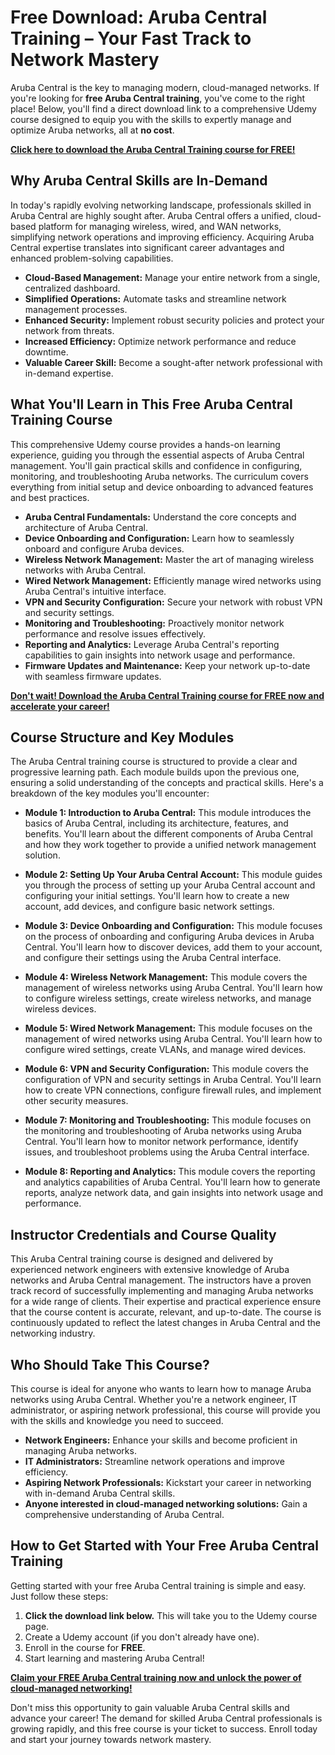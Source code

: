# Free Download: Aruba Central Training – Your Fast Track to Network Mastery

Aruba Central is the key to managing modern, cloud-managed networks. If you're looking for **free Aruba Central training**, you've come to the right place! Below, you'll find a direct download link to a comprehensive Udemy course designed to equip you with the skills to expertly manage and optimize Aruba networks, all at **no cost**.

[**Click here to download the Aruba Central Training course for FREE!**](https://udemywork.com/aruba-central-training)

## Why Aruba Central Skills are In-Demand

In today's rapidly evolving networking landscape, professionals skilled in Aruba Central are highly sought after. Aruba Central offers a unified, cloud-based platform for managing wireless, wired, and WAN networks, simplifying network operations and improving efficiency. Acquiring Aruba Central expertise translates into significant career advantages and enhanced problem-solving capabilities.

*   **Cloud-Based Management:** Manage your entire network from a single, centralized dashboard.
*   **Simplified Operations:** Automate tasks and streamline network management processes.
*   **Enhanced Security:** Implement robust security policies and protect your network from threats.
*   **Increased Efficiency:** Optimize network performance and reduce downtime.
*   **Valuable Career Skill:** Become a sought-after network professional with in-demand expertise.

## What You'll Learn in This Free Aruba Central Training Course

This comprehensive Udemy course provides a hands-on learning experience, guiding you through the essential aspects of Aruba Central management. You'll gain practical skills and confidence in configuring, monitoring, and troubleshooting Aruba networks. The curriculum covers everything from initial setup and device onboarding to advanced features and best practices.

*   **Aruba Central Fundamentals:** Understand the core concepts and architecture of Aruba Central.
*   **Device Onboarding and Configuration:** Learn how to seamlessly onboard and configure Aruba devices.
*   **Wireless Network Management:** Master the art of managing wireless networks with Aruba Central.
*   **Wired Network Management:** Efficiently manage wired networks using Aruba Central's intuitive interface.
*   **VPN and Security Configuration:** Secure your network with robust VPN and security settings.
*   **Monitoring and Troubleshooting:** Proactively monitor network performance and resolve issues effectively.
*   **Reporting and Analytics:** Leverage Aruba Central's reporting capabilities to gain insights into network usage and performance.
*   **Firmware Updates and Maintenance:** Keep your network up-to-date with seamless firmware updates.

[**Don't wait! Download the Aruba Central Training course for FREE now and accelerate your career!**](https://udemywork.com/aruba-central-training)

## Course Structure and Key Modules

The Aruba Central training course is structured to provide a clear and progressive learning path. Each module builds upon the previous one, ensuring a solid understanding of the concepts and practical skills. Here's a breakdown of the key modules you'll encounter:

*   **Module 1: Introduction to Aruba Central:** This module introduces the basics of Aruba Central, including its architecture, features, and benefits. You'll learn about the different components of Aruba Central and how they work together to provide a unified network management solution.

*   **Module 2: Setting Up Your Aruba Central Account:** This module guides you through the process of setting up your Aruba Central account and configuring your initial settings. You'll learn how to create a new account, add devices, and configure basic network settings.

*   **Module 3: Device Onboarding and Configuration:** This module focuses on the process of onboarding and configuring Aruba devices in Aruba Central. You'll learn how to discover devices, add them to your account, and configure their settings using the Aruba Central interface.

*   **Module 4: Wireless Network Management:** This module covers the management of wireless networks using Aruba Central. You'll learn how to configure wireless settings, create wireless networks, and manage wireless devices.

*   **Module 5: Wired Network Management:** This module focuses on the management of wired networks using Aruba Central. You'll learn how to configure wired settings, create VLANs, and manage wired devices.

*   **Module 6: VPN and Security Configuration:** This module covers the configuration of VPN and security settings in Aruba Central. You'll learn how to create VPN connections, configure firewall rules, and implement other security measures.

*   **Module 7: Monitoring and Troubleshooting:** This module focuses on the monitoring and troubleshooting of Aruba networks using Aruba Central. You'll learn how to monitor network performance, identify issues, and troubleshoot problems using the Aruba Central interface.

*   **Module 8: Reporting and Analytics:** This module covers the reporting and analytics capabilities of Aruba Central. You'll learn how to generate reports, analyze network data, and gain insights into network usage and performance.

## Instructor Credentials and Course Quality

This Aruba Central training course is designed and delivered by experienced network engineers with extensive knowledge of Aruba networks and Aruba Central management. The instructors have a proven track record of successfully implementing and managing Aruba networks for a wide range of clients. Their expertise and practical experience ensure that the course content is accurate, relevant, and up-to-date. The course is continuously updated to reflect the latest changes in Aruba Central and the networking industry.

## Who Should Take This Course?

This course is ideal for anyone who wants to learn how to manage Aruba networks using Aruba Central. Whether you're a network engineer, IT administrator, or aspiring network professional, this course will provide you with the skills and knowledge you need to succeed.

*   **Network Engineers:** Enhance your skills and become proficient in managing Aruba networks.
*   **IT Administrators:** Streamline network operations and improve efficiency.
*   **Aspiring Network Professionals:** Kickstart your career in networking with in-demand Aruba Central skills.
*   **Anyone interested in cloud-managed networking solutions:** Gain a comprehensive understanding of Aruba Central.

## How to Get Started with Your Free Aruba Central Training

Getting started with your free Aruba Central training is simple and easy. Just follow these steps:

1.  **Click the download link below.** This will take you to the Udemy course page.
2.  Create a Udemy account (if you don't already have one).
3.  Enroll in the course for **FREE**.
4.  Start learning and mastering Aruba Central!

[**Claim your FREE Aruba Central training now and unlock the power of cloud-managed networking!**](https://udemywork.com/aruba-central-training)

Don't miss this opportunity to gain valuable Aruba Central skills and advance your career! The demand for skilled Aruba Central professionals is growing rapidly, and this free course is your ticket to success. Enroll today and start your journey towards network mastery.
